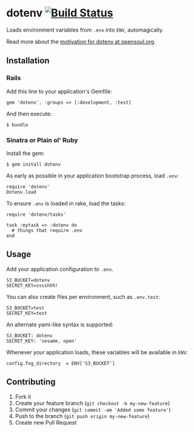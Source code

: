 # dotenv [![Build Status](https://secure.travis-ci.org/bkeepers/dotenv.png)](https://travis-ci.org/bkeepers/dotenv)

Loads environment variables from `.env` into `ENV`, automagically.

Read more about the [motivation for dotenv at opensoul.org](http://opensoul.org/blog/archives/2012/07/24/dotenv/).

## Installation

### Rails

Add this line to your application's Gemfile:

    gem 'dotenv', :groups => [:development, :test]

And then execute:

    $ bundle

### Sinatra or Plain ol' Ruby

Install the gem:

    $ gem install dotenv

As early as possible in your application bootstrap process, load `.env`:

    require 'dotenv'
    Dotenv.load

To ensure `.env` is loaded in rake, load the tasks:

    require 'dotenv/tasks'

    task :mytask => :dotenv do
      # things that require .env
    end

## Usage

Add your application configuration to `.env`.

    S3_BUCKET=dotenv
    SECRET_KEY=sssshhh!

You can also create files per environment, such as `.env.test`:

    S3_BUCKET=test
    SECRET_KEY=test

An alternate yaml-like syntax is supported:

    S3_BUCKET: dotenv
    SECRET_KEY: 'sesame, open'

Whenever your application loads, these variables will be available in `ENV`:

    config.fog_directory  = ENV['S3_BUCKET']

## Contributing

1. Fork it
2. Create your feature branch (`git checkout -b my-new-feature`)
3. Commit your changes (`git commit -am 'Added some feature'`)
4. Push to the branch (`git push origin my-new-feature`)
5. Create new Pull Request

